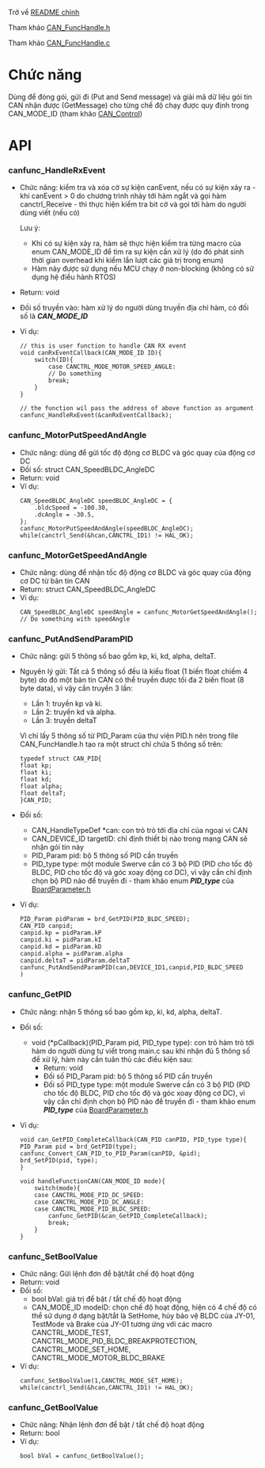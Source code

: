 Trở về [README chính](../README.md)

Tham khảo [CAN_FuncHandle.h](../../Main_F407/CAN/Inc/CAN_FuncHandle.h)

Tham khảo [CAN_FuncHandle.c](../../Main_F407/CAN/Src/CAN_FuncHandle.c)

# Chức năng


Dùng để đóng gói, gửi đi (Put and Send message) và giải mã dữ liệu gói tin CAN nhận được (GetMessage) cho từng chế độ chạy được quy định trong CAN_MODE_ID (tham khảo [CAN_Control](CAN_Control.md))

# API

### canfunc_HandleRxEvent

+ Chức năng: kiểm tra và xóa cờ sự kiện canEvent, nếu có sự kiện xảy ra - khi canEvent > 0 do chương trình nhảy tới hàm ngắt và gọi hàm canctrl_Receive  - thì thực hiện kiểm tra bit cờ và gọi tới hàm do người dùng viết (nếu có)

    Lưu ý: 
    + Khi có sự kiện xảy ra, hàm sẽ thực hiện kiểm tra từng macro của enum CAN_MODE_ID để tìm ra sự kiện cần xử lý (do đó phát sinh thời gian overhead khi kiểm lần lượt các giá trị trong enum)
    + Hàm này được sử dụng nếu MCU chạy ở non-blocking (không có sử dụng hệ điều hành RTOS)
+ Return: void
+ Đối số truyền vào: hàm xử lý do người dùng truyền địa chỉ hàm, có đối số là __*CAN_MODE_ID*__

+ Ví dụ:
	```
    // this is user function to handle CAN RX event
    void canRxEventCallback(CAN_MODE_ID ID){
        switch(ID){
            case CANCTRL_MODE_MOTOR_SPEED_ANGLE:
            // Do something
            break;
        }
    }

    // the function wil pass the address of above function as argument
    canfunc_HandleRxEvent(&canRxEventCallback);
	```

### canfunc_MotorPutSpeedAndAngle

+ Chức năng: dùng để gửi tốc độ động cơ BLDC và góc quay của động cơ DC
+ Đối số: struct CAN_SpeedBLDC_AngleDC
+ Return: void
+ Ví dụ: 
    ```
    CAN_SpeedBLDC_AngleDC speedBLDC_AngleDC = {
        .bldcSpeed = -100.30,
        .dcAngle = -30.5,
    };
    canfunc_MotorPutSpeedAndAngle(speedBLDC_AngleDC);
    while(canctrl_Send(&hcan,CANCTRL_ID1) != HAL_OK);
    ```
### canfunc_MotorGetSpeedAndAngle

+ Chức năng: dùng để nhận tốc độ động cơ BLDC và góc quay của động cơ DC từ bản tin CAN
+ Return: struct CAN_SpeedBLDC_AngleDC
+ Ví dụ:
    ```
    CAN_SpeedBLDC_AngleDC speedAngle = canfunc_MotorGetSpeedAndAngle();
    // Do something with speedAngle
    ```

### canfunc_PutAndSendParamPID

+ Chức năng: gửi 5 thông số bao gồm kp, ki, kd, alpha, deltaT. 
+ Nguyên lý gửi: Tất cả 5 thông số đều là kiểu float (1 biến float chiếm 4 byte) do đó một bản tin CAN có thể truyền được tối đa 2 biến float (8 byte data), vì vậy cần truyền 3 lần:
    + Lần 1: truyền kp và ki.
    + Lần 2: truyền kd và alpha.
    + Lần 3: truyền deltaT

    Vì chỉ lấy 5 thông số từ PID_Param của thư viện PID.h nên trong file CAN_FuncHandle.h tạo ra một struct chỉ chứa 5 thông số trên:
    ```
    typedef struct CAN_PID{
	float kp;
	float ki;
	float kd;
	float alpha;
	float deltaT;
    }CAN_PID;
    ```
+ Đối số:
    + CAN_HandleTypeDef *can: con trỏ trỏ tới địa chỉ của ngoại vi CAN
    + CAN_DEVICE_ID targetID: chỉ định thiết bị nào trong mạng CAN sẽ nhận gói tin này
    + PID_Param pid: bộ 5 thông số PID cần truyền
    + PID_type type: một module Swerve cần có 3 bộ PID (PID cho tốc độ BLDC, PID cho tốc độ và góc xoay động cơ DC), vì vậy cần chỉ định chọn bộ PID nào để truyền đi - tham khảo enum __*PID_type*__ của [BoardParameter.h](../Core/Inc/BoardParameter.h)

+ Ví dụ:
    ```
    PID_Param pidParam = brd_GetPID(PID_BLDC_SPEED);
    CAN_PID canpid;
    canpid.kp = pidParam.kP
    canpid.ki = pidParam.kI
    canpid.kd = pidParam.kD
    canpid.alpha = pidParam.alpha
    canpid.deltaT = pidParam.deltaT
    canfunc_PutAndSendParamPID(can,DEVICE_ID1,canpid,PID_BLDC_SPEED
    )
    ```

### canfunc_GetPID

+ Chức năng: nhận 5 thông số bao gồm kp, ki, kd, alpha, deltaT. 
+ Đối số:
    + void (*pCallback)(PID_Param pid, PID_type type): con trỏ hàm trỏ tới hàm do người dùng tự viết trong main.c sau khi nhận đủ 5 thông số để xử lý, hàm này cần tuân thủ các điều kiện sau:
        + Return: void
        + Đối số PID_Param pid: bộ 5 thông số PID cần truyền
        + Đối số PID_type type: một module Swerve cần có 3 bộ PID (PID cho tốc độ BLDC, PID cho tốc độ và góc xoay động cơ DC), vì vậy cần chỉ định chọn bộ PID nào để truyền đi - tham khảo enum __*PID_type*__ của [BoardParameter.h](../Core/Inc/BoardParameter.h)
+ Ví dụ:

    ```
    void can_GetPID_CompleteCallback(CAN_PID canPID, PID_type type){
	PID_Param pid = brd_GetPID(type);
	canfunc_Convert_CAN_PID_to_PID_Param(canPID, &pid);
	brd_SetPID(pid, type);
    }   

    void handleFunctionCAN(CAN_MODE_ID mode){
        switch(mode){
        case CANCTRL_MODE_PID_DC_SPEED:
        case CANCTRL_MODE_PID_DC_ANGLE:
        case CANCTRL_MODE_PID_BLDC_SPEED:
            canfunc_GetPID(&can_GetPID_CompleteCallback);
            break;
        }
    }
    ```
### canfunc_SetBoolValue

+ Chức năng: Gửi lệnh đơn để bật/tắt chế độ hoạt động
+ Return: void
+ Đối số: 
    + bool bVal: giá trị để bật / tắt chế độ hoạt động
    + CAN_MODE_ID modeID: chọn chế độ hoạt động, hiện có 4 chế độ có thể sử dụng ở dạng bật/tắt là SetHome, hủy bảo vệ BLDC của JY-01, TestMode và Brake của JY-01
    tương ứng với các macro CANCTRL_MODE_TEST, CANCTRL_MODE_PID_BLDC_BREAKPROTECTION, CANCTRL_MODE_SET_HOME, CANCTRL_MODE_MOTOR_BLDC_BRAKE
+ Ví dụ:
    ```
    canfunc_SetBoolValue(1,CANCTRL_MODE_SET_HOME);
    while(canctrl_Send(&hcan,CANCTRL_ID1) != HAL_OK);
    ```
### canfunc_GetBoolValue

+ Chức năng: Nhận lệnh đơn để bật / tắt chế độ hoạt động
+ Return: bool
+ Ví dụ:
    ```
    bool bVal = canfunc_GetBoolValue();
    ```

